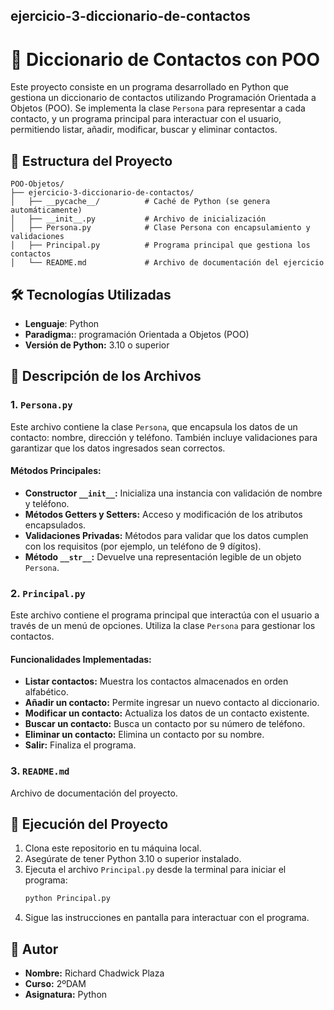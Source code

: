 ## ejercicio-3-diccionario-de-contactos

#  📄 Diccionario de Contactos con POO

Este proyecto consiste en un programa desarrollado en Python que gestiona un diccionario de contactos utilizando Programación Orientada a Objetos (POO). Se implementa la clase `Persona` para representar a cada contacto, y un programa principal para interactuar con el usuario, permitiendo listar, añadir, modificar, buscar y eliminar contactos.

## 📂 Estructura del Proyecto
```plaintext
POO-Objetos/
├── ejercicio-3-diccionario-de-contactos/
│   ├── __pycache__/          # Caché de Python (se genera automáticamente)
│   ├── __init__.py           # Archivo de inicialización
│   ├── Persona.py            # Clase Persona con encapsulamiento y validaciones
│   ├── Principal.py          # Programa principal que gestiona los contactos
│   └── README.md             # Archivo de documentación del ejercicio
```

## 🛠️ Tecnologías Utilizadas
- **Lenguaje**: Python
- **Paradigma:**: programación Orientada a Objetos (POO)
- **Versión de Python:** 3.10 o superior

## 📜 Descripción de los Archivos

### 1. `Persona.py`
Este archivo contiene la clase `Persona`, que encapsula los datos de un contacto: nombre, dirección y teléfono. También incluye validaciones para garantizar que los datos ingresados sean correctos.

#### Métodos Principales:
- **Constructor `__init__`:** Inicializa una instancia con validación de nombre y teléfono.
- **Métodos Getters y Setters:** Acceso y modificación de los atributos encapsulados.
- **Validaciones Privadas:** Métodos para validar que los datos cumplen con los requisitos (por ejemplo, un teléfono de 9 dígitos).
- **Método `__str__`:** Devuelve una representación legible de un objeto `Persona`.

### 2. `Principal.py`
Este archivo contiene el programa principal que interactúa con el usuario a través de un menú de opciones. Utiliza la clase `Persona` para gestionar los contactos.

#### Funcionalidades Implementadas:
- **Listar contactos:** Muestra los contactos almacenados en orden alfabético.
- **Añadir un contacto:** Permite ingresar un nuevo contacto al diccionario.
- **Modificar un contacto:** Actualiza los datos de un contacto existente.
- **Buscar un contacto:** Busca un contacto por su número de teléfono.
- **Eliminar un contacto:** Elimina un contacto por su nombre.
- **Salir:** Finaliza el programa.

### 3. `README.md`
Archivo de documentación del proyecto.

## 🚀 Ejecución del Proyecto

1. Clona este repositorio en tu máquina local.
2. Asegúrate de tener Python 3.10 o superior instalado.
3. Ejecuta el archivo `Principal.py` desde la terminal para iniciar el programa:
   ```bash
   python Principal.py
    ```
4. Sigue las instrucciones en pantalla para interactuar con el programa.

## 👤 Autor
  - **Nombre:** Richard Chadwick Plaza
  - **Curso:** 2ºDAM
  - **Asignatura:** Python